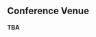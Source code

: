 ## Conference Venue

**TBA**

<!--
The conference will take place at the [Humanisten](https://www.gu.se/en/humanities) building, [Renströmsgatan 6](https://www.google.com/maps/dir/Korsv%C3%A4gen,+G%C3%B6teborg/Renstr%C3%B6msgatan+6,+412+55+G%C3%B6teborg/@57.6958231,11.9847919,18z/data=!3m1!4b1!4m14!4m13!1m5!1m1!1s0x464ff37619eecd8b:0x68de5ad154ecfae!2m2!1d11.9869245!2d57.6966813!1m5!1m1!1s0x464ff375e85ffea7:0x75a06ff6e070e6f4!2m2!1d11.9851008!2d57.6948769!3e2?entry=ttu), room J222.  The Humanisten building is located at Näckrosdammen, near the tram/bus stop Korsvägen. The facility is handicap-accessible and environmentally certified.
Train station

The Gothenburg Centralstation is located approximately 2km from the Humanisten building; you can either choose to walk or take the tram number 2 or 4 (direction: Mölndal) and get off at tram stop Korsvägen. For timetables and tickets, we recommend the app [Västtrafik To Go](https://www.vasttrafik.se/en/tickets/more-about-tickets/vasttrafik-to-go/), a simple way to purchase tickets with your mobile phone.  It is also now possible to pay for a trip in Zone A by [tapping](https://www.vasttrafik.se/en/Tickets/more-about-tickets/Tap-payment/) a contactless payment card or mobile device. Other ways to purchase tickets can be found [here](https://www.vasttrafik.se/en/).


## Dinner Venue

The conference dinner will take place at 19:00 on 14th of October at Reveljen in the _stora salen_ (great hall). The address is as follows:

Skeppet Ärans Väg 11
426 71 Västra Frölunda

It is possible to reach by public transportation, but we recommend taking the boat which we have chartered for the conference. The boat leaves from [Stenpieren](https://maps.apple.com/?auid=15493928370620691955&address=G%C3%B6teborg,%20Sweden&ll=57.7057857,11.9576227), which is 2.5 Km from the conference venue, accessible by walking or public transportation. Student volunteers will be available after the panel discussion to assist with directions.

The boat from Stenpieren leaves at **17:30**.

# Travel Information

## Airport

Landvetter Airport is located 25km from Gothenburg. The airport shuttle service to Gothenburg city departs about every 15 minutes and is very convenient. Get off at bus stop Korsvägen for the conference venue or Nils Ericson Terminalen (Göteborg C) for Gothenburg city. A one-way ticket costs 119 SEK. For schedule and ticket information, please see [here](https://www.flygbussarna.se/en/landvetter). 

## Taxi

The journey from the airport to the city takes 30 minutes and costs around 700 SEK. We recommend [Taxi Göteborg](https://www.taxigoteborg.se/en/booking).

## Accommodation 

These are some suggestions of hotels near the conference venue:

Gothia Towers\
Mässans gata 24\
Phone: +46(0)31-750 88 00\
E-mail: info@gothiatowers.com\
<https://en.gothiatowers.com/>\

Hotel Lorensberg\
Berzeliigatan 15\
Phone: +46(0)31 -81 06 00\
E-mail: info@hotel-lorensberg.se\
<https://www.hotel-lorensberg.se/?lang=e>)

Quality Hotel Panorama\
Eklandagatan 51-53\
Phone: +46(0)31 -767 70 00\
E-mail: q.panorama@strawberry.se\
<https://www.strawberryhotels.com/hotels/sweden/gothenburg/quality-hotel-panorama>)

Scandic Rubinen\
Kungsportsavenyn 24\
Phone: +46(0)31 -751 54 00\
E-mail: rubinen@scandichotels.com\
<https://www.scandichotels.com/hotels/sweden/gothenburg/scandic-rubine>)

Scandic Opalen\
Engelbrektsgatan 73\
Phone: +46(0)31 -751 53 00\
E-mail: opalen@scandichotels.com\
<https://www.scandichotels.com/hotels/sweden/gothenburg/scandic-opale>)

Hotel Heden\
Sten Sturegatan 1\
Phone: +46(0)31 -773 84 00\
E-mail: reception@hotellheden.se\
<https://hotellheden.se/en>)


# About Sweden

Note that the use of cash is rare in Sweden. Payments by card are preferred and possible everywhere, with cash not even accepted in many stores. <https://sweden.se/life/society/a-cashless-society>
-->
